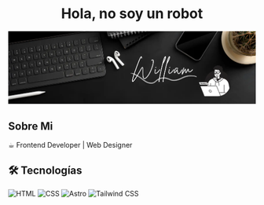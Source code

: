 <div align="center">
  <h1 align="center">Hola, no soy un robot</h1>
</div>
<img src="William.webp">

## Sobre Mi
☕︎ Frontend Developer | Web Designer

## 🛠 Tecnologías
<p>
  <img src="https://cdn.jsdelivr.net/gh/devicons/devicon/icons/html5/html5-original.svg" width="30" title="HTML"/>
  <img src="https://cdn.jsdelivr.net/gh/devicons/devicon/icons/css3/css3-original.svg" width="30" title="CSS"/>
  <img src="https://cdn.jsdelivr.net/gh/devicons/devicon/icons/astro/astro-original.svg" width="30" title="Astro"/>
  <img src="https://cdn.jsdelivr.net/gh/devicons/devicon/icons/tailwindcss/tailwindcss-original.svg" width="30" title="Tailwind CSS"/>
</p>



